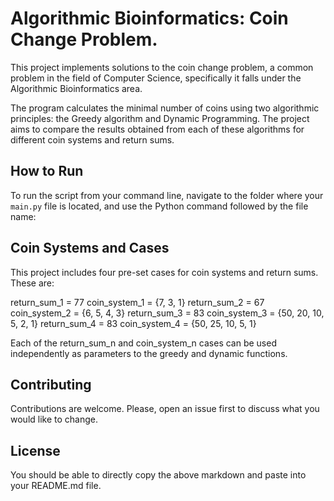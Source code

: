 # Algorithmic Bioinformatics: Coin Change Problem.

This project implements solutions to the coin change problem, a common problem in the field of Computer Science, specifically it falls under the Algorithmic Bioinformatics area. 

The program calculates the minimal number of coins using two algorithmic principles: the Greedy algorithm and Dynamic Programming. The project aims to compare the results obtained from each of these algorithms for different coin systems and return sums.

## How to Run

To run the script from your command line, navigate to the folder where your `main.py` file is located, and use the Python command followed by the file name:

## Coin Systems and Cases
This project includes four pre-set cases for coin systems and return sums. These are:

return_sum_1 = 77
coin_system_1 = {7, 3, 1}
return_sum_2 = 67
coin_system_2 = {6, 5, 4, 3}
return_sum_3 = 83
coin_system_3 = {50, 20, 10, 5, 2, 1}
return_sum_4 = 83
coin_system_4 = {50, 25, 10, 5, 1}

Each of the return_sum_n and coin_system_n cases can be used independently as parameters to the greedy and dynamic functions.

## Contributing
Contributions are welcome. Please, open an issue first to discuss what you would like to change.

## License
You should be able to directly copy the above markdown and paste into your README.md file.